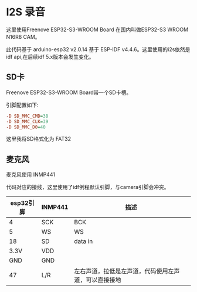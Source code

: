 # I2S 录音

这里使用Freenove ESP32-S3-WROOM Board 在国内叫做ESP32-S3 WROOM N16R8 CAM。

此代码基于 arduino-esp32 v2.0.14 基于 ESP-IDF v4.4.6。这里使用的i2s依然是idf api,在后续idf 5.x版本会发生变化。

## SD卡 

Freenove ESP32-S3-WROOM Board带一个SD卡槽。

引脚配置如下:

```ini
-D SD_MMC_CMD=38
-D SD_MMC_CLK=39
-D SD_MMC_D0=40
```

这里我将SD格式化为 FAT32

## 麦克风

麦克风使用 INMP441

代码对应的接线，这里使用了idf例程默认引脚，与camera引脚会冲突。

| esp32引脚 | INMP441 | 描述                                                 |
| --------- | ------- | ---------------------------------------------------- |
| 4         | SCK     | BCK                                                  |
| 5         | WS      | WS                                                   |
| 18        | SD      | data in                                              |
| 3.3V      | VDD     |                                                      |
| GND       | GND     |                                                      |
| 47        | L/R     | 左右声道，拉低是左声道，代码使用左声道，可以直接接地 |

